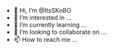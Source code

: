 - 👋 Hi, I’m @ItsSKoBO
- 👀 I’m interested in ...
- 🌱 I’m currently learning ...
- 💞️ I’m looking to collaborate on ...
- 📫 How to reach me ...

<!---
ItsSKoBO/ItsSKoBO is a ✨ special ✨ repository because its `README.md` (this file) appears on your GitHub profile.
You can click the Preview link to take a look at your changes.
--->
